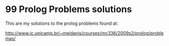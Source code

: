 # 99 Prolog Problems solutions

This are my solutions to the prolog problems found at:

http://www.ic.unicamp.br/~meidanis/courses/mc336/2009s2/prolog/problemas/
